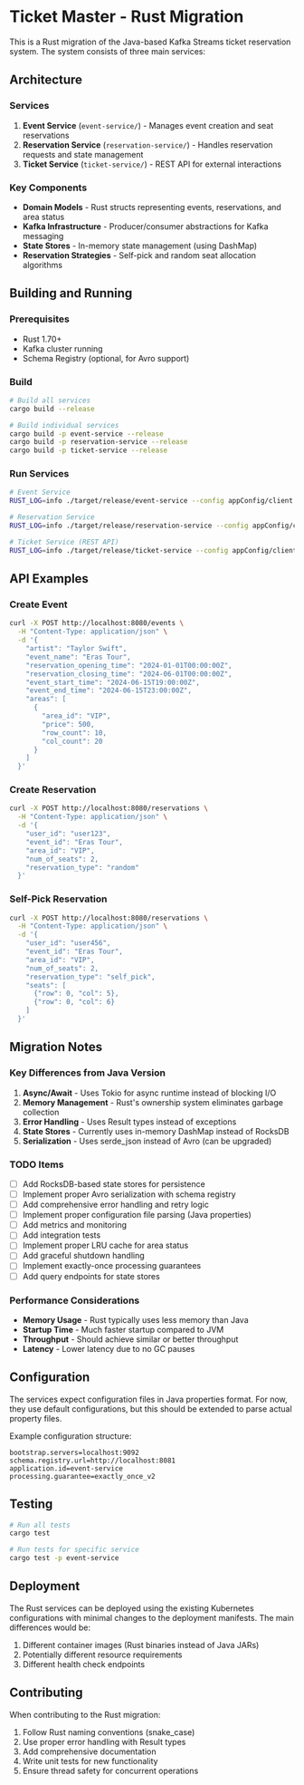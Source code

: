 # Ticket Master - Rust Migration

This is a Rust migration of the Java-based Kafka Streams ticket reservation system. The system consists of three main services:

## Architecture

### Services

1. **Event Service** (`event-service/`) - Manages event creation and seat reservations
2. **Reservation Service** (`reservation-service/`) - Handles reservation requests and state management
3. **Ticket Service** (`ticket-service/`) - REST API for external interactions

### Key Components

- **Domain Models** - Rust structs representing events, reservations, and area status
- **Kafka Infrastructure** - Producer/consumer abstractions for Kafka messaging
- **State Stores** - In-memory state management (using DashMap)
- **Reservation Strategies** - Self-pick and random seat allocation algorithms

## Building and Running

### Prerequisites

- Rust 1.70+ 
- Kafka cluster running
- Schema Registry (optional, for Avro support)

### Build

```bash
# Build all services
cargo build --release

# Build individual services
cargo build -p event-service --release
cargo build -p reservation-service --release  
cargo build -p ticket-service --release
```

### Run Services

```bash
# Event Service
RUST_LOG=info ./target/release/event-service --config appConfig/client.dev.properties

# Reservation Service  
RUST_LOG=info ./target/release/reservation-service --config appConfig/client.dev.properties

# Ticket Service (REST API)
RUST_LOG=info ./target/release/ticket-service --config appConfig/client.dev.properties --port 8080
```

## API Examples

### Create Event

```bash
curl -X POST http://localhost:8080/events \
  -H "Content-Type: application/json" \
  -d '{
    "artist": "Taylor Swift",
    "event_name": "Eras Tour",
    "reservation_opening_time": "2024-01-01T00:00:00Z",
    "reservation_closing_time": "2024-06-01T00:00:00Z", 
    "event_start_time": "2024-06-15T19:00:00Z",
    "event_end_time": "2024-06-15T23:00:00Z",
    "areas": [
      {
        "area_id": "VIP",
        "price": 500,
        "row_count": 10,
        "col_count": 20
      }
    ]
  }'
```

### Create Reservation

```bash
curl -X POST http://localhost:8080/reservations \
  -H "Content-Type: application/json" \
  -d '{
    "user_id": "user123",
    "event_id": "Eras Tour", 
    "area_id": "VIP",
    "num_of_seats": 2,
    "reservation_type": "random"
  }'
```

### Self-Pick Reservation

```bash
curl -X POST http://localhost:8080/reservations \
  -H "Content-Type: application/json" \
  -d '{
    "user_id": "user456",
    "event_id": "Eras Tour",
    "area_id": "VIP", 
    "num_of_seats": 2,
    "reservation_type": "self_pick",
    "seats": [
      {"row": 0, "col": 5},
      {"row": 0, "col": 6}
    ]
  }'
```

## Migration Notes

### Key Differences from Java Version

1. **Async/Await** - Uses Tokio for async runtime instead of blocking I/O
2. **Memory Management** - Rust's ownership system eliminates garbage collection
3. **Error Handling** - Uses Result types instead of exceptions
4. **State Stores** - Currently uses in-memory DashMap instead of RocksDB
5. **Serialization** - Uses serde_json instead of Avro (can be upgraded)

### TODO Items

- [ ] Add RocksDB-based state stores for persistence
- [ ] Implement proper Avro serialization with schema registry
- [ ] Add comprehensive error handling and retry logic
- [ ] Implement proper configuration file parsing (Java properties)
- [ ] Add metrics and monitoring
- [ ] Add integration tests
- [ ] Implement proper LRU cache for area status
- [ ] Add graceful shutdown handling
- [ ] Implement exactly-once processing guarantees
- [ ] Add query endpoints for state stores

### Performance Considerations

- **Memory Usage** - Rust typically uses less memory than Java
- **Startup Time** - Much faster startup compared to JVM
- **Throughput** - Should achieve similar or better throughput
- **Latency** - Lower latency due to no GC pauses

## Configuration

The services expect configuration files in Java properties format. For now, they use default configurations, but this should be extended to parse actual property files.

Example configuration structure:
```
bootstrap.servers=localhost:9092
schema.registry.url=http://localhost:8081
application.id=event-service
processing.guarantee=exactly_once_v2
```

## Testing

```bash
# Run all tests
cargo test

# Run tests for specific service
cargo test -p event-service
```

## Deployment

The Rust services can be deployed using the existing Kubernetes configurations with minimal changes to the deployment manifests. The main differences would be:

1. Different container images (Rust binaries instead of Java JARs)
2. Potentially different resource requirements
3. Different health check endpoints

## Contributing

When contributing to the Rust migration:

1. Follow Rust naming conventions (snake_case)
2. Use proper error handling with Result types
3. Add comprehensive documentation
4. Write unit tests for new functionality
5. Ensure thread safety for concurrent operations